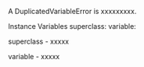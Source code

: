 A DuplicatedVariableError is xxxxxxxxx.Instance Variables	superclass:		<Object>	variable:		<Object>superclass	- xxxxxvariable	- xxxxx